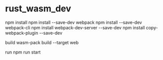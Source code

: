 # rust_wasm_dev
npm install
npm install --save-dev webpack
npm install --save-dev webpack-cli
npm install webpack-dev-server --save-dev
npm install copy-webpack-plugin --save-dev

build
wasm-pack build --target web

run
npm run start
